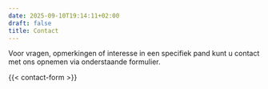 ```yaml
---
date: 2025-09-10T19:14:11+02:00
draft: false
title: Contact
---
```

Voor vragen, opmerkingen of interesse in een specifiek pand kunt u contact met ons opnemen via onderstaande formulier. 

{{< contact-form >}}
